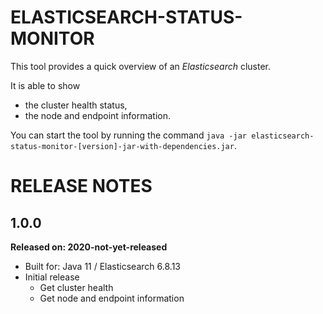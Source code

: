 ELASTICSEARCH-STATUS-MONITOR
============================

This tool provides a quick overview of an _Elasticsearch_ cluster.

It is able to show

* the cluster health status,
* the node and endpoint information.

You can start the tool by running the command `java -jar elasticsearch-status-monitor-[version]-jar-with-dependencies.jar`.

RELEASE NOTES
=============

1.0.0
-----
**Released on: 2020-not-yet-released**

* Built for: Java 11 / Elasticsearch 6.8.13
* Initial release
  * Get cluster health
  * Get node and endpoint information